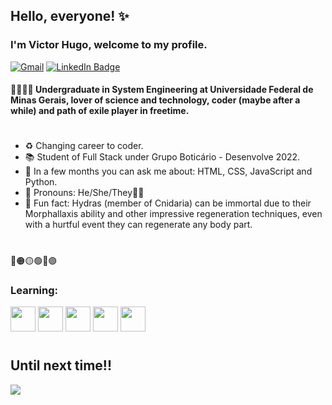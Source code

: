 ## Hello, everyone! ✨
### I'm Victor Hugo, welcome to my profile.

[![Gmail](https://img.shields.io/badge/-Gmail-D14836?style=for-the-badge&logo=gmail&logoColor=white&link=mailto:vhdmdls4@gmail.com)](mailto:vhdmdls4@gmail.com)
[![LinkedIn Badge](https://img.shields.io/badge/-LinkedIn-0077B5?style=for-the-badge&logo=linkedin&logoColor=white&link=https://www.linkedin.com/in/victorhugomdl/)](https://www.linkedin.com/in/victorhugomdl/)

#### 🧬🔬:man_technologist: Undergraduate in System Engineering at Universidade Federal de Minas Gerais, lover of science and technology, coder (maybe after a while) and path of exile player in freetime.
#
- :recycle: Changing career to coder.
- :books: Student of Full Stack under Grupo Boticário - Desenvolve 2022.
- 💬 In a few months you can ask me about: HTML, CSS, JavaScript and Python.
- 🌈 Pronouns: He/She/They🏳️‍⚧️
- 🤔 Fun fact: Hydras (member of Cnidaria) can be immortal due to their Morphallaxis ability and other impressive regeneration techniques, even with a hurtful event they can regenerate any body part.
#

🔴🟠🟡🟢🔵🟣

### Learning: 
<img src="https://cdn.jsdelivr.net/gh/devicons/devicon/icons/javascript/javascript-original.svg" width="40" height="40"/> <img src="https://cdn.jsdelivr.net/gh/devicons/devicon/icons/html5/html5-original-wordmark.svg" width="40" height="40"/> <img src="https://cdn.jsdelivr.net/gh/devicons/devicon/icons/ubuntu/ubuntu-plain-wordmark.svg" width="40" height="40"/> <img src="https://cdn.jsdelivr.net/gh/devicons/devicon/icons/css3/css3-original-wordmark.svg" width="40" height="40"/> <img src="https://cdn.jsdelivr.net/gh/devicons/devicon/icons/python/python-original-wordmark.svg" width="40" height="40"/>
#
## Until next time!!

![](https://c.tenor.com/JWJRjZFUa_cAAAAC/one-piece-anime.gif)
